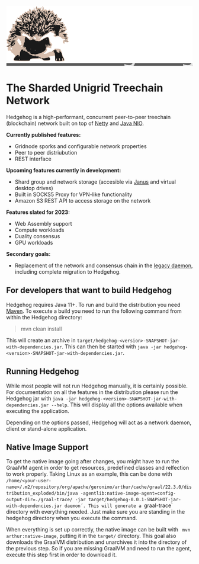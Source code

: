 <img src="documentation/hedgehog-dark.svg" alt="Hedgehog">

# The Sharded Unigrid Treechain Network

Hedgehog is a high-performant, concurrent peer-to-peer treechain (blockchain) network built on top of [Netty](https://netty.io/) and [Java NIO](https://docs.oracle.com/javase/8/docs/technotes/guides/io/index.html).

__Currently published features:__
- Gridnode sporks and configurable network properties
- Peer to peer distriubution
- REST interface

__Upcoming features currently in development:__
- Shard group and network storage (accesible via [Janus](https://github.com/unigrid-project/janus-java) and virtual desktop drives)
- Built in SOCKS5 Proxy for VPN-like functionality
- Amazon S3 REST API to access storage on the network

__Features slated for 2023:__
- Web Assembly support
- Compute workloads
- Duality  consensus
- GPU workloads

__Secondary goals:__
- Replacement of the network and consensus chain in the [legacy daemon](https://github.com/unigrid-project/daemon), including complete migration to Hedgehog.

## For developers that want to build Hedgehog
Hedgehog requires Java 11+. To run and build the distribution you need [Maven](https://maven.apache.org/). To execute a build you need to run the following command from within the Hedgehog directory:

> mvn clean install

This will create an archive in `target/hedgehog-<version>-SNAPSHOT-jar-with-dependencies.jar`. This can then be started with `java -jar hedgehog-<version>-SNAPSHOT-jar-with-dependencies.jar`.

## Running Hedgehog
While most people will not run Hedgehog manually, it is certainly possible. For documentation on all the features in the distribution please run the Hedgehog jar with `java -jar hedgehog-<version>-SNAPSHOT-jar-with-dependencies.jar --help`. This will display all the options available when executing the application.

Depending on the options passed, Hedgehog will act as a network daemon, client or stand-alone application.

## Native Image Support
To get the native image going after changes, you might have to run the GraalVM agent in order to get resources, predefined classes and relfection to work properly. Taking Linux as an example, this can be done with `/home/<your-user-name>/.m2/repository/org/apache/geronimo/arthur/cache/graal/22.3.0/distribution_exploded/bin/java -agentlib:native-image-agent=config-output-dir=./graal-trace/ -jar target/hedgehog-0.0.1-SNAPSHOT-jar-with-dependencies.jar daemon´. This will generate a `graal-trace` directory with everything needed. Just make sure you are standing in the hedgehog directory when you execute the command.

When everything is set up correctly, the native image can be built with ` mvn arthur:native-image`, putting it in the `target/` directory. This goal also downloads the GraalVM distribution and unarchives it into the directory of the previous step. So if you are missing GraalVM and need to run the agent, execute this step first in order to download it.

